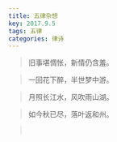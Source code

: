 ```yaml
---
title: 五律杂想
key: 2017.9.5
tags: 五律
categories: 律诗
---
```


<blockquote class="blockquote-center">旧事堪惆怅，新情仍含羞。
</blockquote>
<blockquote class="blockquote-center">一回花下醉，半世梦中游。
</blockquote>
<blockquote class="blockquote-center">月照长江水，风吹雨山湖。
</blockquote>
<blockquote class="blockquote-center">如今秋已尽，落叶返和州。
</blockquote>
<blockquote class="blockquote-center"></br>
</blockquote>

